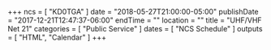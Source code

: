 +++
ncs = [ "KD0TGA" ]
date = "2018-05-27T21:00:00-05:00"
publishDate = "2017-12-21T12:47:37-06:00"
endTime = ""
location = ""
title = "UHF/VHF Net 21"
categories = [ "Public Service" ]
dates = [ "NCS Schedule" ]
outputs = [ "HTML", "Calendar" ]
+++
